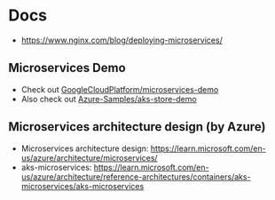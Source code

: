 # Docs
- https://www.nginx.com/blog/deploying-microservices/

## Microservices Demo
- Check out [GoogleCloudPlatform/microservices-demo](https://github.com/GoogleCloudPlatform/microservices-demo)
- Also check out [Azure-Samples/aks-store-demo](https://github.com/Azure-Samples/aks-store-demo/tree/main)

## Microservices architecture design (by Azure)
- Microservices architecture design: https://learn.microsoft.com/en-us/azure/architecture/microservices/
- aks-microservices: https://learn.microsoft.com/en-us/azure/architecture/reference-architectures/containers/aks-microservices/aks-microservices
